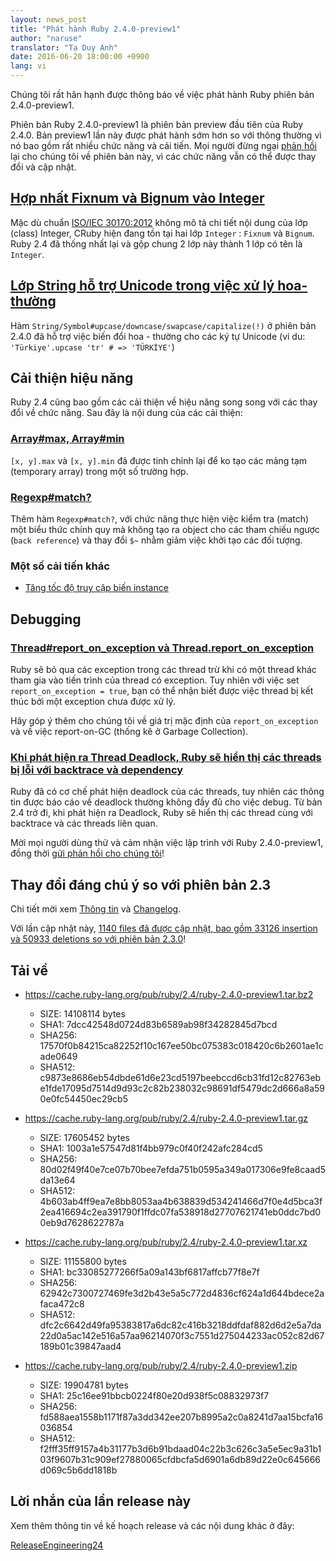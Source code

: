 ```yaml
---
layout: news_post
title: "Phát hành Ruby 2.4.0-preview1"
author: "naruse"
translator: "Tạ Duy Anh"
date: 2016-06-20 18:00:00 +0900
lang: vi
---
```


Chúng tôi rất hân hạnh được thông báo về việc phát hành Ruby phiên bản
2.4.0-preview1.

Phiên bản Ruby 2.4.0-preview1 là phiên bản preview đầu tiên của Ruby 2.4.0.
Bản preview1 lần này được phát hành sớm hơn so với thông thường vì nó bao gồm rất
nhiều chức năng và cải tiến. Mọi người đừng ngại
[phản hồi](https://bugs.ruby-lang.org/projects/ruby/wiki/HowToReport) lại cho
chúng tôi về phiên bản này, vì các chức năng vẫn có thể được thay đổi và cập nhật.

## [Hợp nhất Fixnum và Bignum vào Integer](https://bugs.ruby-lang.org/issues/12005)

Mặc dù chuẩn [ISO/IEC 30170:2012](http://www.iso.org/iso/iso_catalogue/catalogue_tc/catalogue_detail.htm?csnumber=59579) không mô tả chi tiết nội dung của lớp (class) Integer, CRuby
hiện đang tồn tại hai lớp `Integer` : `Fixnum` và `Bignum`. Ruby 2.4 đã thống
nhất lại và gộp chung 2 lớp này thành 1 lớp có tên là `Integer`.

## [Lớp String hỗ trợ Unicode trong việc xử lý hoa-thường](https://bugs.ruby-lang.org/issues/10085)

Hàm `String/Symbol#upcase/downcase/swapcase/capitalize(!)` ở phiên bản 2.4.0 đã
hỗ trợ việc biến đổi hoa - thường cho các ký tự Unicode
(vi du: `'Türkiye'.upcase 'tr' # => 'TÜRKİYE'`)

## Cải thiện hiệu năng

Ruby 2.4 cũng bao gồm các cải thiện về hiệu năng song song với các thay đổi
về chức năng. Sau đây là nội dung của các cải thiện:

### [Array#max, Array#min](https://bugs.ruby-lang.org/issues/12172)

`[x, y].max` và `[x, y].min` đã được tinh chỉnh lại để ko tạo các mảng
tạm (temporary array) trong một số  trường hợp.

### [Regexp#match?](https://bugs.ruby-lang.org/issues/8110)

Thêm hàm `Regexp#match?`, với chức năng thực hiện việc kiểm tra (match)
một biểu thức chính quy mà không tạo ra object cho các tham chiếu ngược
(`back reference`) và thay đổi `$~` nhằm giảm việc khởi tạo các đối tượng.

### Một số cải tiến khác

* [Tăng tốc độ truy cập biến instance](https://bugs.ruby-lang.org/issues/12274)

## Debugging

### [Thread#report_on_exception và Thread.report_on_exception](https://bugs.ruby-lang.org/issues/6647)

Ruby sẽ bỏ qua các exception trong các thread trừ khi có một thread khác tham
gia vào tiến trình của thread có exception. Tuy nhiên với việc
set `report_on_exception = true`, bạn có thể nhận biết được việc thread bị
kết thúc bởi một exception chưa  được xử lý.

Hãy góp ý thêm cho chúng tôi về giá trị mặc định của `report_on_exception`
và về việc report-on-GC (thống kê ở Garbage Collection).

### [Khi phát hiện ra Thread Deadlock, Ruby sẽ hiển thị các threads bị lỗi với backtrace và dependency](https://bugs.ruby-lang.org/issues/8214)

Ruby đã có cơ chế phát hiện deadlock của các threads, tuy nhiên các thông tin
được báo cáo về deadlock thường không đầy đủ cho việc debug. Từ bản 2.4 trở đi,
khi phát hiện ra Deadlock, Ruby sẽ hiển thị các thread cùng với backtrace
và các threads liên quan.

Mời mọi người dùng thử và cảm nhận việc lập trình với Ruby 2.4.0-preview1,
đồng thời [gửi phản hồi cho chúng tôi](https://bugs.ruby-lang.org/projects/ruby/wiki/HowToReport)!

## Thay đổi đáng chú ý so với phiên bản 2.3

Chi tiết mời xem [Thông tin](https://github.com/ruby/ruby/blob/v2_4_0_preview1/NEWS) và
[Changelog](https://github.com/ruby/ruby/blob/v2_4_0_preview1/ChangeLog).

Với lần cập nhật này, [1140 files đã được cập nhật, bao gồm 33126 insertion và 50933 deletions so với phiên bản 2.3.0](https://github.com/ruby/ruby/compare/v2_3_0...v2_4_0_preview1)!

## Tải về

* <https://cache.ruby-lang.org/pub/ruby/2.4/ruby-2.4.0-preview1.tar.bz2>

  * SIZE:   14108114 bytes
  * SHA1:   7dcc42548d0724d83b6589ab98f34282845d7bcd
  * SHA256: 17570f0b84215ca82252f10c167ee50bc075383c018420c6b2601ae1cade0649
  * SHA512: c9873e8686eb54dbde61d6e23cd5197beebccd6cb31fd12c82763ebe1fde17095d7514d9d93c2c82b238032c98691df5479dc2d666a8a590e0fc54450ec29cb5

* <https://cache.ruby-lang.org/pub/ruby/2.4/ruby-2.4.0-preview1.tar.gz>

  * SIZE:   17605452 bytes
  * SHA1:   1003a1e57547d81f4bb979c0f40f242afc284cd5
  * SHA256: 80d02f49f40e7ce07b70bee7efda751b0595a349a017306e9fe8caad5da13e64
  * SHA512: 4b603ab4ff9ea7e8bb8053aa4b638839d534241466d7f0e4d5bca3f2ea416694c2ea391790f1ffdc07fa538918d27707621741eb0ddc7bd00eb9d7628622787a

* <https://cache.ruby-lang.org/pub/ruby/2.4/ruby-2.4.0-preview1.tar.xz>

  * SIZE:   11155800 bytes
  * SHA1:   bc33085277266f5a09a143bf6817affcb77f8e7f
  * SHA256: 62942c7300727469fe3d2b43e5a5c772d4836cf624a1d644bdece2afaca472c8
  * SHA512: dfc2c6642d49fa95383817a6dc82c416b3218ddfdaf882d6d2e5a7da22d0a5ac142e516a57aa96214070f3c7551d275044233ac052c82d67189b01c39847aad4

* <https://cache.ruby-lang.org/pub/ruby/2.4/ruby-2.4.0-preview1.zip>

  * SIZE:   19904781 bytes
  * SHA1:   25c16ee91bbcb0224f80e20d938f5c08832973f7
  * SHA256: fd588aea1558b1171f87a3dd342ee207b8995a2c0a8241d7aa15bcfa16036854
  * SHA512: f2fff35ff9157a4b31177b3d6b91bdaad04c22b3c626c3a5e5ec9a31b103f9607b31c909ef27880065cfdbcfa5d6901a6db89d22e0c645666d069c5b6dd1818b

## Lời nhắn của lần release này

Xem thêm thông tin về kế hoạch release và các nội dung khác ở đây:

[ReleaseEngineering24](https://bugs.ruby-lang.org/projects/ruby-trunk/wiki/ReleaseEngineering24)